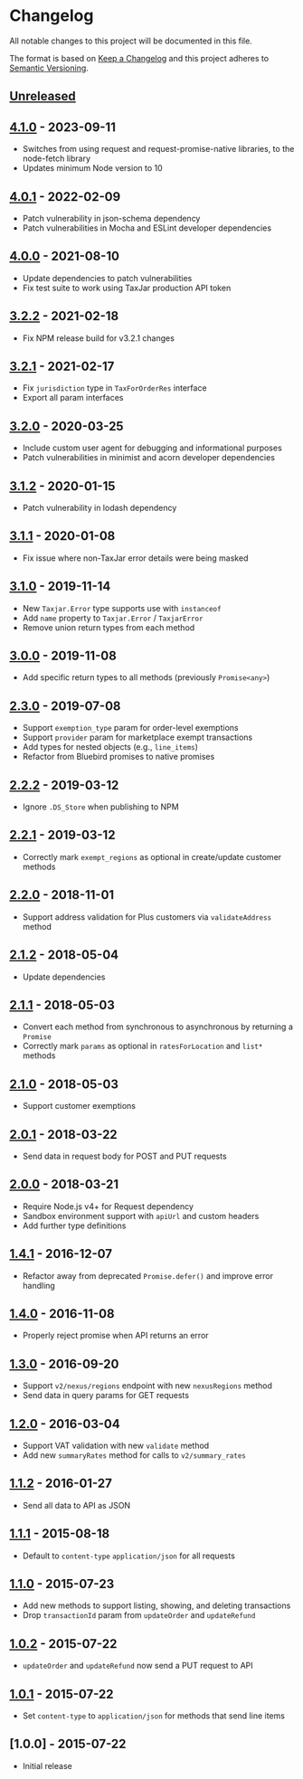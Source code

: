 # Changelog

All notable changes to this project will be documented in this file.

The format is based on [Keep a Changelog](http://keepachangelog.com/en/1.0.0/)
and this project adheres to [Semantic Versioning](http://semver.org/spec/v2.0.0.html).

## [Unreleased]

## [4.1.0] - 2023-09-11
- Switches from using request and request-promise-native libraries, to the node-fetch library
- Updates minimum Node version to 10

## [4.0.1] - 2022-02-09
- Patch vulnerability in json-schema dependency
- Patch vulnerabilities in Mocha and ESLint developer dependencies

## [4.0.0] - 2021-08-10
- Update dependencies to patch vulnerabilities
- Fix test suite to work using TaxJar production API token

## [3.2.2] - 2021-02-18
- Fix NPM release build for v3.2.1 changes

## [3.2.1] - 2021-02-17
- Fix `jurisdiction` type in `TaxForOrderRes` interface
- Export all param interfaces

## [3.2.0] - 2020-03-25
- Include custom user agent for debugging and informational purposes
- Patch vulnerabilities in minimist and acorn developer dependencies

## [3.1.2] - 2020-01-15
- Patch vulnerability in lodash dependency

## [3.1.1] - 2020-01-08
- Fix issue where non-TaxJar error details were being masked

## [3.1.0] - 2019-11-14
- New `Taxjar.Error` type supports use with `instanceof`
- Add `name` property to `Taxjar.Error` / `TaxjarError`
- Remove union return types from each method

## [3.0.0] - 2019-11-08
- Add specific return types to all methods (previously `Promise<any>`)

## [2.3.0] - 2019-07-08
- Support `exemption_type` param for order-level exemptions
- Support `provider` param for marketplace exempt transactions
- Add types for nested objects (e.g., `line_items`)
- Refactor from Bluebird promises to native promises

## [2.2.2] - 2019-03-12
- Ignore `.DS_Store` when publishing to NPM

## [2.2.1] - 2019-03-12
- Correctly mark `exempt_regions` as optional in create/update customer methods

## [2.2.0] - 2018-11-01
- Support address validation for Plus customers via `validateAddress` method

## [2.1.2] - 2018-05-04
- Update dependencies

## [2.1.1] - 2018-05-03
- Convert each method from synchronous to asynchronous by returning a `Promise`
- Correctly mark `params` as optional in `ratesForLocation` and `list*` methods

## [2.1.0] - 2018-05-03
- Support customer exemptions

## [2.0.1] - 2018-03-22
- Send data in request body for POST and PUT requests

## [2.0.0] - 2018-03-21
- Require Node.js v4+ for Request dependency
- Sandbox environment support with `apiUrl` and custom headers
- Add further type definitions

## [1.4.1] - 2016-12-07
- Refactor away from deprecated `Promise.defer()` and improve error handling

## [1.4.0] - 2016-11-08
- Properly reject promise when API returns an error

## [1.3.0] - 2016-09-20
- Support `v2/nexus/regions` endpoint with new `nexusRegions` method
- Send data in query params for GET requests

## [1.2.0] - 2016-03-04
- Support VAT validation with new `validate` method
- Add new `summaryRates` method for calls to `v2/summary_rates`

## [1.1.2] - 2016-01-27
- Send all data to API as JSON

## [1.1.1] - 2015-08-18
- Default to `content-type` `application/json` for all requests

## [1.1.0] - 2015-07-23
- Add new methods to support listing, showing, and deleting transactions
- Drop `transactionId` param from `updateOrder` and `updateRefund`

## [1.0.2] - 2015-07-22
- `updateOrder` and `updateRefund` now send a PUT request to API

## [1.0.1] - 2015-07-22
- Set `content-type` to `application/json` for methods that send line items

## [1.0.0] - 2015-07-22
- Initial release

[Unreleased]: https://github.com/taxjar/taxjar-node/compare/v4.1.0...HEAD
[4.1.0]: https://github.com/taxjar/taxjar-node/compare/v4.0.1...v4.1.0
[4.0.1]: https://github.com/taxjar/taxjar-node/compare/v4.0.0...v4.0.1
[4.0.0]: https://github.com/taxjar/taxjar-node/compare/v3.2.2...v4.0.0
[3.2.2]: https://github.com/taxjar/taxjar-node/compare/v3.2.1...v3.2.2
[3.2.1]: https://github.com/taxjar/taxjar-node/compare/v3.2.0...v3.2.1
[3.2.0]: https://github.com/taxjar/taxjar-node/compare/v3.1.2...v3.2.0
[3.1.2]: https://github.com/taxjar/taxjar-node/compare/v3.1.1...v3.1.2
[3.1.1]: https://github.com/taxjar/taxjar-node/compare/v3.1.0...v3.1.1
[3.1.0]: https://github.com/taxjar/taxjar-node/compare/v3.0.0...v3.1.0
[3.0.0]: https://github.com/taxjar/taxjar-node/compare/v2.3.0...v3.0.0
[2.3.0]: https://github.com/taxjar/taxjar-node/compare/v2.2.2...v2.3.0
[2.2.2]: https://github.com/taxjar/taxjar-node/compare/v2.2.1...v2.2.2
[2.2.1]: https://github.com/taxjar/taxjar-node/compare/v2.2.0...v2.2.1
[2.2.0]: https://github.com/taxjar/taxjar-node/compare/v2.1.2...v2.2.0
[2.1.2]: https://github.com/taxjar/taxjar-node/compare/v2.1.1...v2.1.2
[2.1.1]: https://github.com/taxjar/taxjar-node/compare/v2.1.0...v2.1.1
[2.1.0]: https://github.com/taxjar/taxjar-node/compare/v2.0.1...v2.1.0
[2.0.1]: https://github.com/taxjar/taxjar-node/compare/v2.0.0...v2.0.1
[2.0.0]: https://github.com/taxjar/taxjar-node/compare/v1.4.1...v2.0.0
[1.4.1]: https://github.com/taxjar/taxjar-node/compare/v1.4.0...v1.4.1
[1.4.0]: https://github.com/taxjar/taxjar-node/compare/v1.3.0...v1.4.0
[1.3.0]: https://github.com/taxjar/taxjar-node/compare/v1.2.0...v1.3.0
[1.2.0]: https://github.com/taxjar/taxjar-node/compare/v1.1.2...v1.2.0
[1.1.2]: https://github.com/taxjar/taxjar-node/compare/v1.1.1...v1.1.2
[1.1.1]: https://github.com/taxjar/taxjar-node/compare/v1.1.0...v1.1.1
[1.1.0]: https://github.com/taxjar/taxjar-node/compare/v1.0.2...v1.1.0
[1.0.2]: https://github.com/taxjar/taxjar-node/compare/v1.0.1...v1.0.2
[1.0.1]: https://github.com/taxjar/taxjar-node/compare/v1.0.0...v1.0.1
